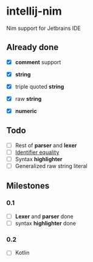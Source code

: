 # intellij-nim
Nim support for Jetbrains IDE

## Already done
- [x] **comment** support
- [x] **string**
- [x] triple quoted **string**
- [x] raw **string**
- [x] **numeric**


## Todo
- [ ] Rest of **parser** and **lexer**
- [ ] [Identifier equality](https://nim-lang.org/docs/manual.html#lexical-analysis-identifier-equality)
- [ ] Syntax **highlighter**
- [ ] Generalized raw string literal

## Milestones
### 0.1
- [ ] **Lexer** and **parser** done
- [ ] syntax **highlighter** done

### 0.2
- [ ] Kotlin